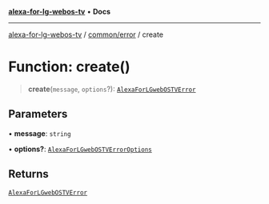 [**alexa-for-lg-webos-tv**](../../../README.md) • **Docs**

***

[alexa-for-lg-webos-tv](../../../modules.md) / [common/error](../README.md) / create

# Function: create()

> **create**(`message`, `options`?): [`AlexaForLGwebOSTVError`](../classes/AlexaForLGwebOSTVError.md)

## Parameters

• **message**: `string`

• **options?**: [`AlexaForLGwebOSTVErrorOptions`](../type-aliases/AlexaForLGwebOSTVErrorOptions.md)

## Returns

[`AlexaForLGwebOSTVError`](../classes/AlexaForLGwebOSTVError.md)
